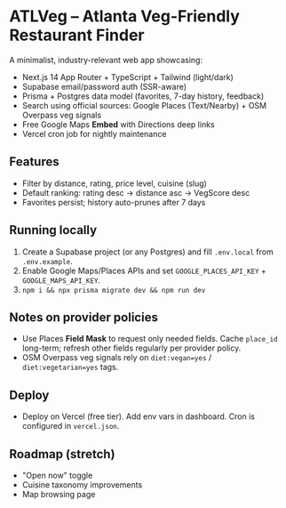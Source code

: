 # ATLVeg – Atlanta Veg-Friendly Restaurant Finder

A minimalist, industry-relevant web app showcasing:
- Next.js 14 App Router + TypeScript + Tailwind (light/dark)
- Supabase email/password auth (SSR-aware)
- Prisma + Postgres data model (favorites, 7-day history, feedback)
- Search using official sources: Google Places (Text/Nearby) + OSM Overpass veg signals
- Free Google Maps **Embed** with Directions deep links
- Vercel cron job for nightly maintenance

## Features
- Filter by distance, rating, price level, cuisine (slug)
- Default ranking: rating desc → distance asc → VegScore desc
- Favorites persist; history auto-prunes after 7 days

## Running locally
1. Create a Supabase project (or any Postgres) and fill `.env.local` from `.env.example`.
2. Enable Google Maps/Places APIs and set `GOOGLE_PLACES_API_KEY` + `GOOGLE_MAPS_API_KEY`.
3. `npm i && npx prisma migrate dev && npm run dev`

## Notes on provider policies
- Use Places **Field Mask** to request only needed fields. Cache `place_id` long-term; refresh other fields regularly per provider policy.
- OSM Overpass veg signals rely on `diet:vegan=yes` / `diet:vegetarian=yes` tags.

## Deploy
- Deploy on Vercel (free tier). Add env vars in dashboard. Cron is configured in `vercel.json`.

## Roadmap (stretch)
- "Open now" toggle
- Cuisine taxonomy improvements
- Map browsing page
